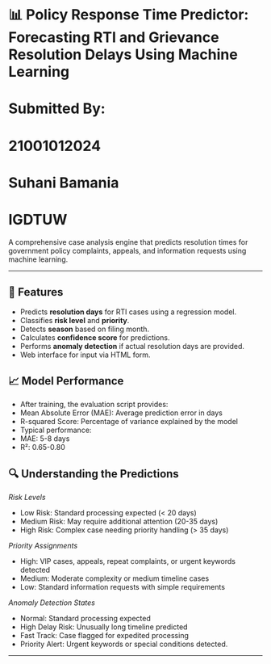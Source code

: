 # 📊 Policy Response Time Predictor: Forecasting RTI and Grievance Resolution Delays Using Machine Learning 

# Submitted By: 
# 21001012024 
# Suhani Bamania 
# IGDTUW

A comprehensive case analysis engine that predicts resolution times for government policy complaints, appeals, and information requests using machine learning.

---

## 🚀 Features
- Predicts **resolution days** for RTI cases using a regression model.
- Classifies **risk level** and **priority**.
- Detects **season** based on filing month.
- Calculates **confidence score** for predictions.
- Performs **anomaly detection** if actual resolution days are provided.
- Web interface for input via HTML form.


## 📈 Model Performance
- After training, the evaluation script provides:
- Mean Absolute Error (MAE): Average prediction error in days
- R-squared Score: Percentage of variance explained by the model
- Typical performance:
- MAE: 5-8 days
- R²: 0.65-0.80


## 🔍 Understanding the Predictions
*Risk Levels* 

- Low Risk: Standard processing expected (< 20 days)
- Medium Risk: May require additional attention (20-35 days)
- High Risk: Complex case needing priority handling (> 35 days)

*Priority Assignments*

- High: VIP cases, appeals, repeat complaints, or urgent keywords detected
- Medium: Moderate complexity or medium timeline cases
- Low: Standard information requests with simple requirements

*Anomaly Detection States*

- Normal: Standard processing expected
- High Delay Risk: Unusually long timeline predicted
- Fast Track: Case flagged for expedited processing
- Priority Alert: Urgent keywords or special conditions detected.

---


